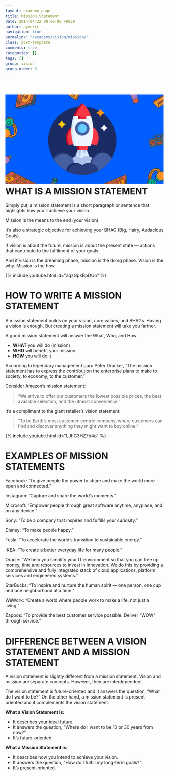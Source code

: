 ```yaml
---
layout: academy-page
title: Mission Statement
date: 2014-04-22 00:00:00 +0000
author: aymeric
navigation: true
permalink: "/academy/vision/mission/"
class: post-template
comments: true
categories: []
tags: []
group: vision
group-order: 3

---
```

# ![](/assets/images/uploads/11.png)WHAT IS A MISSION STATEMENT

Simply put, a mission statement is a short paragraph or sentence that highlights how you’ll achieve your vision.

Mission is the means to the end (your vision).

It’s also a strategic objective for achieving your BHAG (Big, Hairy, Audacious Goals).

If vision is about the future, mission is about the present state — actions that contribute to the fulfilment of your goals.

And if vision is the dreaming phase, mission is the doing phase. Vision is the why. Mission is the how.

{% include youtube.html id="aqzGpkBpDUo" %}

# HOW TO WRITE A MISSION STATEMENT

A mission statement builds on your vision, core values, and BHAGs. Having a vision is enough. But creating a mission statement will take you farther.

A good mission statement will answer the What, Who, and How.

* **WHAT** you will do (mission)
* **WHO** will benefit your mission
* **HOW** you will do it

According to legendary management guru Peter Drucker, “The mission statement has to express the contribution the enterprise plans to make to society, to economy, to the customer.”

Consider Amazon’s mission statement:

> “We strive to offer our customers the lowest possible prices, the best available selection, and the utmost convenience.”

It’s a compliment to the giant retailer’s vision statement:

> “To be Earth’s most customer-centric company, where customers can find and discover anything they might want to buy online.”

{% include youtube.html id="LJhG3HZ7b4o" %}

# EXAMPLES OF MISSION STATEMENTS

Facebook: “To give people the power to share and make the world more open and connected.”

Instagram: “Capture and share the world’s moments.”

Microsoft: “Empower people through great software anytime, anyplace, and on any device.”

Sony: “To be a company that inspires and fulfills your curiosity.”

Disney: “To make people happy.”

Tesla: “To accelerate the world’s transition to sustainable energy.”

IKEA: “To create a better everyday life for many people.”

Oracle: “We help you simplify your IT environment so that you can free up money, time and resources to invest in innovation. We do this by providing a comprehensive and fully integrated stack of cloud applications, platform services and engineered systems.”

StarBucks: “To inspire and nurture the human spirit — one person, one cup and one neighborhood at a time.”

WeWork: “Create a world where people work to make a life, not just a living.”

Zappos: “To provide the best customer service possible. Deliver “WOW” through service.”

# DIFFERENCE BETWEEN A VISION STATEMENT AND A MISSION STATEMENT

A vision statement is slightly different from a mission statement. Vision and mission are separate concepts. However, they are interdependent.

The vision statement is future-oriented and it answers the question, “What do I want to be?” On the other hand, a mission statement is present-oriented and it complements the vision statement.

**What a Vision Statement is:**

* It describes your ideal future.
* It answers the question, “Where do I want to be 10 or 30 years from now?”
* It’s future-oriented.

**What a Mission Statement is:**

* It describes how you intend to achieve your vision.
* It answers the question, “How do I fulfill my long-term goals?”
* It’s present-oriented.